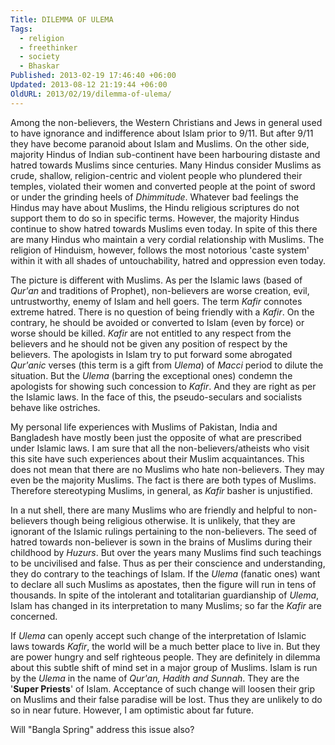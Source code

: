 ```yaml
---
Title: DILEMMA OF ULEMA
Tags:
  - religion
  - freethinker
  - society
  - Bhaskar
Published: 2013-02-19 17:46:40 +06:00
Updated: 2013-08-12 21:19:44 +06:00
OldURL: 2013/02/19/dilemma-of-ulema/
---
```


Among the non-believers, the Western Christians and Jews in general used to have ignorance and indifference about Islam prior to 9/11. But after 9/11 they have become paranoid about Islam and Muslims. On the other side, majority Hindus of Indian sub-continent have been harbouring distaste and hatred towards Muslims since centuries. Many Hindus consider Muslims as crude, shallow, religion-centric and violent people who plundered their temples, violated their women and converted people at the point of sword or under the grinding heels of <em>Dhimmitude</em>. Whatever bad feelings the Hindus may have about Muslims, the Hindu religious scriptures do not support them to do so in specific terms. However, the majority Hindus continue to show hatred towards Muslims even today. In spite of this there are many Hindus who maintain a very cordial relationship with Muslims. The religion of Hinduism, however, follows the most notorious 'caste system' within it with all shades of untouchability, hatred and oppression even today. 

The picture is different with Muslims. As per the Islamic laws (based of <em>Qur'an</em> and traditions of Prophet), non-believers are worse creation, evil, untrustworthy, enemy of Islam and hell goers. The term <em>Kafir</em> connotes extreme hatred. There is no question of being friendly with a <em>Kafir</em>. On the contrary, he should be avoided or converted to Islam (even by force) or worse should be killed. <em>Kafir</em> are not entitled to any respect from the believers and he should not be given any position of respect by the believers. The apologists in Islam try to put forward some abrogated <em>Qur'anic</em> verses (this term is a gift from <em>Ulema</em>) of <em>Macci</em> period to dilute the situation. But the <em>Ulema</em> (barring the exceptional ones) condemn the apologists for showing such concession to <em>Kafir</em>. And they are right as per the Islamic laws. In the face of this, the pseudo-seculars and socialists behave like ostriches. 

My personal life experiences with Muslims of Pakistan, India and Bangladesh have mostly been just the opposite of what are prescribed under Islamic laws. I am sure that all the non-believers/atheists who visit this site have such experiences about their Muslim acquaintances. This does not mean that there are no Muslims who hate non-believers. They may even be the majority Muslims. The fact is there are both types of Muslims. Therefore stereotyping Muslims, in general, as <em>Kafir</em> basher is unjustified.

In a nut shell, there are many Muslims who are friendly and helpful to non-believers though being religious otherwise. It is unlikely, that they are ignorant of the Islamic rulings pertaining to the non-believers. The seed of hatred towards non-believer is sown in the brains of Muslims during their childhood by <em>Huzurs</em>. But over the years many Muslims find such teachings to be uncivilised and false. Thus as per their conscience and understanding, they do contrary to the teachings of Islam. If the <em>Ulema</em> (fanatic ones) want to declare all such Muslims as apostates, then the figure will run in tens of thousands. In spite of the intolerant and totalitarian guardianship of <em>Ulema</em>, Islam has changed in its interpretation to many Muslims; so far the <em>Kafir</em> are concerned. 

If <em>Ulema</em> can openly accept such change of the interpretation of Islamic laws towards <em>Kafir</em>, the world will be a much better place to live in. But they are power hungry and self righteous people. They are definitely in dilemma about this subtle shift of mind set in a major group of Muslims. Islam is run by the <em>Ulema</em> in the name of <em>Qur'an, Hadith <em>and</em> Sunnah</em>. They are the '<strong>Super Priests</strong>' of Islam. Acceptance of such change will loosen their grip on Muslims and their false paradise will be lost. Thus they are unlikely to do so in near future. However, I am optimistic about far future.

Will "Bangla Spring" address this issue also?


